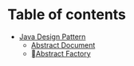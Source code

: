 # Table of contents

* [Java Design Pattern](README.md)
  * [Abstract Document](readme/page-1.md)
  * [Abstract Factory](readme/abstract-factory.md)
